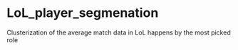 # LoL_player_segmenation
Clusterization of the average match data in LoL happens by the most picked role
